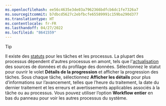 ```yaml
---
ms.openlocfilehash: ee56c4635e3de03a7962366bdfcb6dc1fe7326a7
ms.sourcegitcommit: b7dbcd5627c2ebfbcfe65589991c159ba290d377
ms.translationtype: HT
ms.contentlocale: fr-FR
ms.lasthandoff: 04/27/2022
ms.locfileid: "8641559"
---
```

> [!TIP] 
> Il existe des [statuts](../system.md#status-definitions) pour les tâches et les processus. La plupart des processus dépendent d'autres processus en amont, tels que l'[actualisation](../system.md#refresh-processes) des sources de données et du profilage des données. Sélectionnez le statut pour ouvrir le volet **Détails de la progression** et afficher la progression des tâches. Sous chaque tâche, sélectionnez **Afficher les détails** pour plus d’informations sur l’avancement, telles que l’heure du traitement, la date du dernier traitement et les erreurs et avertissements applicables associés à la tâche ou au processus. Vous pouvez utiliser l’option **Workflow entier** en bas du panneau pour voir les autres processus du système.
